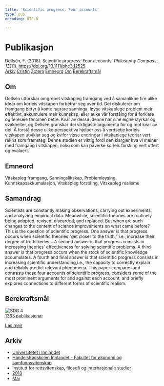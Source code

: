 ```yaml
---
title: 'Scientific progress: Four accounts'
type: pub
encoding: UTF-8

---
```

<h1>Publikasjon</h1>
<article id="csl-bib-container-XPNASVWK" class="csl-bib-container">
  <div class="csl-bib-body"> <div class="csl-entry">Dellsén, F. (2018). Scientific progress: Four accounts. <i>Philosophy Compass</i>, <i>13</i>(11). <a href="https://doi.org/10.1111/phc3.12525">https://doi.org/10.1111/phc3.12525</a></div> </div>
  <div class="csl-bib-buttons">
    <a href="#taxonomy-article-XPNASVWK" alt="archive" class="csl-bib-button">Arkiv</a>
    <a href="https://app.cristin.no/results/show.jsf?id=1587445" alt="Cristin" class="csl-bib-button">Cristin</a>
    <a href="http://zotero.org/groups/5881554/items/XPNASVWK" alt="Zotero" class="csl-bib-button">Zotero</a>
    <a href="#keywords-article-XPNASVWK" alt="keywords" class="csl-bib-button">Emneord</a>
    <a href="#about-article-XPNASVWK" alt="about_pub" class="csl-bib-button">Om</a>
    <a href="#sdg-article-XPNASVWK" alt="sdg" class="csl-bib-button">Berekraftsmål</a>
  </div>
  <div id="csl-bib-meta-container-XPNASVWK"></div>
</article>
<div id="csl-bib-meta-XPNASVWK" class="csl-bib-meta">
  <article id="about-article-XPNASVWK" class="about_pub-article">
    <h1>Om</h1>
    Dellsén utforskar omgrepet vitskapleg framgang ved å samanlikne fire ulike idear om korleis vitskapen forbetrar seg over tid. Dei diskuterer om framgang betyr å kome nærare sanninga, løyse vitskaplege problem meir effektivt, akkumulere meir kunnskap, eller auke vår forståing for å forklare og føreseie fenomen betre. Kvar av desse ideane har sine eigne styrkar og svakheiter, og Dellsén granskar dei viktigaste argumenta for og mot kvar av dei. Å forstå desse ulike perspektiva hjelper oss å verdsetje korleis vitskapen utviklar seg og kvifor visse endringar i vitskaplege teoriar vert rekna som framsteg. Denne studien er viktig fordi den klargjer kva vi meiner med framgang i vitskapen, noko som kan påverke korleis forsking vert utført og evaluert.
  </article>
  <article id="keywords-article-XPNASVWK" class="keywords-article">
    <h1>Emneord</h1>
    Vitskapleg framgang, Sanningslikskap, Problemløysing, Kunnskapsakkumulasjon, Vitskapleg forståing, Vitskapleg realisme
  </article>
  <article id="abstract-article-XPNASVWK" class="abstract-article">
    <h1>Samandrag</h1>
    Scientists are constantly making observations, carrying out experiments, and analyzing empirical data. Meanwhile, scientific theories are routinely being adopted, revised, discarded, and replaced. But when are such changes to the content of science improvements on what came before? This is the question of scientific progress. One answer is that progress occurs when scientific theories “get closer to the truth,” i.e., increase their degree of truthlikeness. A second answer is that progress consists in increasing theories' effectiveness for solving scientific problems. A third answer is that progress occurs when the stock of scientific knowledge accumulates. A fourth and final answer is that scientific progress consists in increasing scientific understanding,i.e., the capacity to correctly explain and reliably predict relevant phenomena. This paper compares and contrasts these four accounts of scientific progress, considers some of the most prominent arguments for and against each account, and briefly explores connections to different forms of scientific realism.
  </article>
  <article id="sdg-article-XPNASVWK" class="sdg-article">
    <h1>Berekraftsmål</h1>
    <div class="sdg-container"><div id="sdg4" class="sdg">
        <img src="{{< params subfolder >}}images/sdg/sdg04_nn.png" class="image" alt="SDG 4">
        <div class="sdg-overlay">
          <a href="{{< params subfolder >}}nn/archive/?sdg=4#archive" class="sdg-publication-count"><span>1363</span> publikasjonar</a>
          <p><a href="https://fn.no/om-fn/fns-baerekraftsmaal/god-utdanning?lang=nno-NO" class="sdg-read-more">Les meir</a></p>
        </div>
      </div></div>
  </article>
  <article id="taxonomy-article-XPNASVWK" class="taxonomy-article">
    <h1>Arkiv</h1>
    <ul>
      <li><a href="{{< params subfolder >}}nn/archive/?key=3DCRN523">Universitetet i Innlandet</a></li>
      <li><a href="{{< params subfolder >}}nn/archive/?key=DU8Q9LN9">Handelshøgskolen Innlandet - Fakultet for økonomi og samfunnsvitenskap</a></li>
      <li><a href="{{< params subfolder >}}nn/archive/?key=ITYAG68H">Institutt for rettsvitenskap, filosofi og internasjonale studier</a></li>
      <li><a href="{{< params subfolder >}}nn/archive/?key=U76UGHNS">2018</a></li>
      <li><a href="{{< params subfolder >}}nn/archive/?key=WI42XCQH">Mai</a></li>
    </ul>
  </article>
</div>
